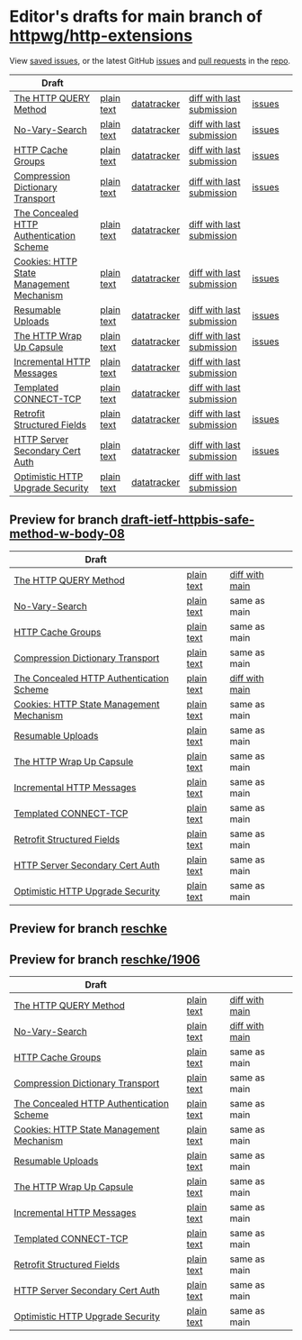 # Editor's drafts for main branch of [httpwg/http-extensions](https://github.com/httpwg/http-extensions)

View [saved issues](issues.html), or the latest GitHub [issues](https://github.com/httpwg/http-extensions/issues) and [pull requests](https://github.com/httpwg/http-extensions/pulls) in the [repo](https://github.com/httpwg/http-extensions).

| Draft |     |     |     |     |     |
| ----- | --- | --- | --- | --- | --- |
| [The HTTP QUERY Method](./draft-ietf-httpbis-safe-method-w-body.html "The HTTP QUERY Method (HTML)") | [plain text](./draft-ietf-httpbis-safe-method-w-body.txt "The HTTP QUERY Method (Text)") | [datatracker](https://datatracker.ietf.org/doc/draft-ietf-httpbis-safe-method-w-body "Datatracker for draft-ietf-httpbis-safe-method-w-body") | [diff with last submission](https://author-tools.ietf.org/api/iddiff?doc_1=draft-ietf-httpbis-safe-method-w-body&url_2=https://httpwg.github.io/http-extensions/draft-ietf-httpbis-safe-method-w-body.txt) | [issues](https://github.com/httpwg/http-extensions/labels/query-method) |
| [No-Vary-Search](./draft-ietf-httpbis-no-vary-search.html "No-Vary-Search (HTML)") | [plain text](./draft-ietf-httpbis-no-vary-search.txt "No-Vary-Search (Text)") | [datatracker](https://datatracker.ietf.org/doc/draft-ietf-httpbis-no-vary-search "Datatracker for draft-ietf-httpbis-no-vary-search") | [diff with last submission](https://author-tools.ietf.org/api/iddiff?doc_1=draft-ietf-httpbis-no-vary-search&url_2=https://httpwg.github.io/http-extensions/draft-ietf-httpbis-no-vary-search.txt) | [issues](https://github.com/httpwg/http-extensions/labels/no-vary-search) |
| [HTTP Cache Groups](./draft-ietf-httpbis-cache-groups.html "HTTP Cache Groups (HTML)") | [plain text](./draft-ietf-httpbis-cache-groups.txt "HTTP Cache Groups (Text)") | [datatracker](https://datatracker.ietf.org/doc/draft-ietf-httpbis-cache-groups "Datatracker for draft-ietf-httpbis-cache-groups") | [diff with last submission](https://author-tools.ietf.org/api/iddiff?doc_1=draft-ietf-httpbis-cache-groups&url_2=https://httpwg.github.io/http-extensions/draft-ietf-httpbis-cache-groups.txt) | [issues](https://github.com/httpwg/http-extensions/labels/cache-groups) |
| [Compression Dictionary Transport](./draft-ietf-httpbis-compression-dictionary.html "Compression Dictionary Transport (HTML)") | [plain text](./draft-ietf-httpbis-compression-dictionary.txt "Compression Dictionary Transport (Text)") | [datatracker](https://datatracker.ietf.org/doc/draft-ietf-httpbis-compression-dictionary "Datatracker for draft-ietf-httpbis-compression-dictionary") | [diff with last submission](https://author-tools.ietf.org/api/iddiff?doc_1=draft-ietf-httpbis-compression-dictionary&url_2=https://httpwg.github.io/http-extensions/draft-ietf-httpbis-compression-dictionary.txt) | [issues](https://github.com/httpwg/http-extensions/labels/compression-dictionary) |
| [The Concealed HTTP Authentication Scheme](./rfc9729.html "The Concealed HTTP Authentication Scheme (HTML)") | [plain text](./rfc9729.txt "The Concealed HTTP Authentication Scheme (Text)") | [datatracker](https://datatracker.ietf.org/doc/rfc9729 "Datatracker for rfc9729") | [diff with last submission](https://author-tools.ietf.org/api/iddiff?doc_1=rfc9729&url_2=https://httpwg.github.io/http-extensions/rfc9729.txt) |  |
| [Cookies: HTTP State Management Mechanism](./draft-ietf-httpbis-rfc6265bis.html "Cookies: HTTP State Management Mechanism (HTML)") | [plain text](./draft-ietf-httpbis-rfc6265bis.txt "Cookies: HTTP State Management Mechanism (Text)") | [datatracker](https://datatracker.ietf.org/doc/draft-ietf-httpbis-rfc6265bis "Datatracker for draft-ietf-httpbis-rfc6265bis") | [diff with last submission](https://author-tools.ietf.org/api/iddiff?doc_1=draft-ietf-httpbis-rfc6265bis&url_2=https://httpwg.github.io/http-extensions/draft-ietf-httpbis-rfc6265bis.txt) | [issues](https://github.com/httpwg/http-extensions/labels/6265bis) |
| [Resumable Uploads](./draft-ietf-httpbis-resumable-upload.html "Resumable Uploads for HTTP (HTML)") | [plain text](./draft-ietf-httpbis-resumable-upload.txt "Resumable Uploads for HTTP (Text)") | [datatracker](https://datatracker.ietf.org/doc/draft-ietf-httpbis-resumable-upload "Datatracker for draft-ietf-httpbis-resumable-upload") | [diff with last submission](https://author-tools.ietf.org/api/iddiff?doc_1=draft-ietf-httpbis-resumable-upload&url_2=https://httpwg.github.io/http-extensions/draft-ietf-httpbis-resumable-upload.txt) | [issues](https://github.com/httpwg/http-extensions/labels/resumable-upload) |
| [The HTTP Wrap Up Capsule](./draft-ietf-httpbis-wrap-up.html "The HTTP Wrap Up Capsule (HTML)") | [plain text](./draft-ietf-httpbis-wrap-up.txt "The HTTP Wrap Up Capsule (Text)") | [datatracker](https://datatracker.ietf.org/doc/draft-ietf-httpbis-wrap-up "Datatracker for draft-ietf-httpbis-wrap-up") | [diff with last submission](https://author-tools.ietf.org/api/iddiff?doc_1=draft-ietf-httpbis-wrap-up&url_2=https://httpwg.github.io/http-extensions/draft-ietf-httpbis-wrap-up.txt) | [issues](https://github.com/httpwg/http-extensions/labels/wrap-up) |
| [Incremental HTTP Messages](./draft-ietf-httpbis-incremental.html "Incremental HTTP Messages (HTML)") | [plain text](./draft-ietf-httpbis-incremental.txt "Incremental HTTP Messages (Text)") | [datatracker](https://datatracker.ietf.org/doc/draft-ietf-httpbis-incremental "Datatracker for draft-ietf-httpbis-incremental") | [diff with last submission](https://author-tools.ietf.org/api/iddiff?doc_1=draft-ietf-httpbis-incremental&url_2=https://httpwg.github.io/http-extensions/draft-ietf-httpbis-incremental.txt) |  |
| [Templated CONNECT-TCP](./draft-ietf-httpbis-connect-tcp.html "Template-Driven HTTP CONNECT Proxying for TCP (HTML)") | [plain text](./draft-ietf-httpbis-connect-tcp.txt "Template-Driven HTTP CONNECT Proxying for TCP (Text)") | [datatracker](https://datatracker.ietf.org/doc/draft-ietf-httpbis-connect-tcp "Datatracker for draft-ietf-httpbis-connect-tcp") | [diff with last submission](https://author-tools.ietf.org/api/iddiff?doc_1=draft-ietf-httpbis-connect-tcp&url_2=https://httpwg.github.io/http-extensions/draft-ietf-httpbis-connect-tcp.txt) |  |
| [Retrofit Structured Fields](./draft-ietf-httpbis-retrofit.html "Retrofit Structured Fields for HTTP (HTML)") | [plain text](./draft-ietf-httpbis-retrofit.txt "Retrofit Structured Fields for HTTP (Text)") | [datatracker](https://datatracker.ietf.org/doc/draft-ietf-httpbis-retrofit "Datatracker for draft-ietf-httpbis-retrofit") | [diff with last submission](https://author-tools.ietf.org/api/iddiff?doc_1=draft-ietf-httpbis-retrofit&url_2=https://httpwg.github.io/http-extensions/draft-ietf-httpbis-retrofit.txt) | [issues](https://github.com/httpwg/http-extensions/labels/retrofit) |
| [HTTP Server Secondary Cert Auth](./draft-ietf-httpbis-secondary-server-certs.html "Secondary Certificate Authentication of HTTP Servers (HTML)") | [plain text](./draft-ietf-httpbis-secondary-server-certs.txt "Secondary Certificate Authentication of HTTP Servers (Text)") | [datatracker](https://datatracker.ietf.org/doc/draft-ietf-httpbis-secondary-server-certs "Datatracker for draft-ietf-httpbis-secondary-server-certs") | [diff with last submission](https://author-tools.ietf.org/api/iddiff?doc_1=draft-ietf-httpbis-secondary-server-certs&url_2=https://httpwg.github.io/http-extensions/draft-ietf-httpbis-secondary-server-certs.txt) | [issues](https://github.com/httpwg/http-extensions/labels/secondary-server-certs) |
| [Optimistic HTTP Upgrade Security](./draft-ietf-httpbis-optimistic-upgrade.html "Security Considerations for Optimistic Protocol Transitions in HTTP/1.1 (HTML)") | [plain text](./draft-ietf-httpbis-optimistic-upgrade.txt "Security Considerations for Optimistic Protocol Transitions in HTTP/1.1 (Text)") | [datatracker](https://datatracker.ietf.org/doc/draft-ietf-httpbis-optimistic-upgrade "Datatracker for draft-ietf-httpbis-optimistic-upgrade") | [diff with last submission](https://author-tools.ietf.org/api/iddiff?doc_1=draft-ietf-httpbis-optimistic-upgrade&url_2=https://httpwg.github.io/http-extensions/draft-ietf-httpbis-optimistic-upgrade.txt) |  |

## Preview for branch [draft-ietf-httpbis-safe-method-w-body-08](draft-ietf-httpbis-safe-method-w-body-08)

| Draft |     |     |     |
| ----- | --- | --- | --- |
| [The HTTP QUERY Method](draft-ietf-httpbis-safe-method-w-body-08/draft-ietf-httpbis-safe-method-w-body.html "The HTTP QUERY Method (HTML)") | [plain text](draft-ietf-httpbis-safe-method-w-body-08/draft-ietf-httpbis-safe-method-w-body.txt "The HTTP QUERY Method (Text)") | [diff with main](https://author-tools.ietf.org/api/iddiff?url_1=https://httpwg.github.io/http-extensions/draft-ietf-httpbis-safe-method-w-body.txt&url_2=https://httpwg.github.io/http-extensions/draft-ietf-httpbis-safe-method-w-body-08/draft-ietf-httpbis-safe-method-w-body.txt) |
| [No-Vary-Search](draft-ietf-httpbis-safe-method-w-body-08/draft-ietf-httpbis-no-vary-search.html "No-Vary-Search (HTML)") | [plain text](draft-ietf-httpbis-safe-method-w-body-08/draft-ietf-httpbis-no-vary-search.txt "No-Vary-Search (Text)") | same as main |
| [HTTP Cache Groups](draft-ietf-httpbis-safe-method-w-body-08/draft-ietf-httpbis-cache-groups.html "HTTP Cache Groups (HTML)") | [plain text](draft-ietf-httpbis-safe-method-w-body-08/draft-ietf-httpbis-cache-groups.txt "HTTP Cache Groups (Text)") | same as main |
| [Compression Dictionary Transport](draft-ietf-httpbis-safe-method-w-body-08/draft-ietf-httpbis-compression-dictionary.html "Compression Dictionary Transport (HTML)") | [plain text](draft-ietf-httpbis-safe-method-w-body-08/draft-ietf-httpbis-compression-dictionary.txt "Compression Dictionary Transport (Text)") | same as main |
| [The Concealed HTTP Authentication Scheme](draft-ietf-httpbis-safe-method-w-body-08/rfc9729.html "The Concealed HTTP Authentication Scheme (HTML)") | [plain text](draft-ietf-httpbis-safe-method-w-body-08/rfc9729.txt "The Concealed HTTP Authentication Scheme (Text)") | [diff with main](https://author-tools.ietf.org/api/iddiff?url_1=https://httpwg.github.io/http-extensions/rfc9729.txt&url_2=https://httpwg.github.io/http-extensions/draft-ietf-httpbis-safe-method-w-body-08/rfc9729.txt) |
| [Cookies: HTTP State Management Mechanism](draft-ietf-httpbis-safe-method-w-body-08/draft-ietf-httpbis-rfc6265bis.html "Cookies: HTTP State Management Mechanism (HTML)") | [plain text](draft-ietf-httpbis-safe-method-w-body-08/draft-ietf-httpbis-rfc6265bis.txt "Cookies: HTTP State Management Mechanism (Text)") | same as main |
| [Resumable Uploads](draft-ietf-httpbis-safe-method-w-body-08/draft-ietf-httpbis-resumable-upload.html "Resumable Uploads for HTTP (HTML)") | [plain text](draft-ietf-httpbis-safe-method-w-body-08/draft-ietf-httpbis-resumable-upload.txt "Resumable Uploads for HTTP (Text)") | same as main |
| [The HTTP Wrap Up Capsule](draft-ietf-httpbis-safe-method-w-body-08/draft-ietf-httpbis-wrap-up.html "The HTTP Wrap Up Capsule (HTML)") | [plain text](draft-ietf-httpbis-safe-method-w-body-08/draft-ietf-httpbis-wrap-up.txt "The HTTP Wrap Up Capsule (Text)") | same as main |
| [Incremental HTTP Messages](draft-ietf-httpbis-safe-method-w-body-08/draft-ietf-httpbis-incremental.html "Incremental HTTP Messages (HTML)") | [plain text](draft-ietf-httpbis-safe-method-w-body-08/draft-ietf-httpbis-incremental.txt "Incremental HTTP Messages (Text)") | same as main |
| [Templated CONNECT-TCP](draft-ietf-httpbis-safe-method-w-body-08/draft-ietf-httpbis-connect-tcp.html "Template-Driven HTTP CONNECT Proxying for TCP (HTML)") | [plain text](draft-ietf-httpbis-safe-method-w-body-08/draft-ietf-httpbis-connect-tcp.txt "Template-Driven HTTP CONNECT Proxying for TCP (Text)") | same as main |
| [Retrofit Structured Fields](draft-ietf-httpbis-safe-method-w-body-08/draft-ietf-httpbis-retrofit.html "Retrofit Structured Fields for HTTP (HTML)") | [plain text](draft-ietf-httpbis-safe-method-w-body-08/draft-ietf-httpbis-retrofit.txt "Retrofit Structured Fields for HTTP (Text)") | same as main |
| [HTTP Server Secondary Cert Auth](draft-ietf-httpbis-safe-method-w-body-08/draft-ietf-httpbis-secondary-server-certs.html "Secondary Certificate Authentication of HTTP Servers (HTML)") | [plain text](draft-ietf-httpbis-safe-method-w-body-08/draft-ietf-httpbis-secondary-server-certs.txt "Secondary Certificate Authentication of HTTP Servers (Text)") | same as main |
| [Optimistic HTTP Upgrade Security](draft-ietf-httpbis-safe-method-w-body-08/draft-ietf-httpbis-optimistic-upgrade.html "Security Considerations for Optimistic Protocol Transitions in HTTP/1.1 (HTML)") | [plain text](draft-ietf-httpbis-safe-method-w-body-08/draft-ietf-httpbis-optimistic-upgrade.txt "Security Considerations for Optimistic Protocol Transitions in HTTP/1.1 (Text)") | same as main |

## Preview for branch [reschke](reschke)

## Preview for branch [reschke/1906](reschke/1906)

| Draft |     |     |     |
| ----- | --- | --- | --- |
| [The HTTP QUERY Method](reschke/1906/draft-ietf-httpbis-safe-method-w-body.html "The HTTP QUERY Method (HTML)") | [plain text](reschke/1906/draft-ietf-httpbis-safe-method-w-body.txt "The HTTP QUERY Method (Text)") | [diff with main](https://author-tools.ietf.org/api/iddiff?url_1=https://httpwg.github.io/http-extensions/draft-ietf-httpbis-safe-method-w-body.txt&url_2=https://httpwg.github.io/http-extensions/reschke/1906/draft-ietf-httpbis-safe-method-w-body.txt) |
| [No-Vary-Search](reschke/1906/draft-ietf-httpbis-no-vary-search.html "No-Vary-Search (HTML)") | [plain text](reschke/1906/draft-ietf-httpbis-no-vary-search.txt "No-Vary-Search (Text)") | [diff with main](https://author-tools.ietf.org/api/iddiff?url_1=https://httpwg.github.io/http-extensions/draft-ietf-httpbis-no-vary-search.txt&url_2=https://httpwg.github.io/http-extensions/reschke/1906/draft-ietf-httpbis-no-vary-search.txt) |
| [HTTP Cache Groups](reschke/1906/draft-ietf-httpbis-cache-groups.html "HTTP Cache Groups (HTML)") | [plain text](reschke/1906/draft-ietf-httpbis-cache-groups.txt "HTTP Cache Groups (Text)") | same as main |
| [Compression Dictionary Transport](reschke/1906/draft-ietf-httpbis-compression-dictionary.html "Compression Dictionary Transport (HTML)") | [plain text](reschke/1906/draft-ietf-httpbis-compression-dictionary.txt "Compression Dictionary Transport (Text)") | same as main |
| [The Concealed HTTP Authentication Scheme](reschke/1906/rfc9729.html "The Concealed HTTP Authentication Scheme (HTML)") | [plain text](reschke/1906/rfc9729.txt "The Concealed HTTP Authentication Scheme (Text)") | same as main |
| [Cookies: HTTP State Management Mechanism](reschke/1906/draft-ietf-httpbis-rfc6265bis.html "Cookies: HTTP State Management Mechanism (HTML)") | [plain text](reschke/1906/draft-ietf-httpbis-rfc6265bis.txt "Cookies: HTTP State Management Mechanism (Text)") | same as main |
| [Resumable Uploads](reschke/1906/draft-ietf-httpbis-resumable-upload.html "Resumable Uploads for HTTP (HTML)") | [plain text](reschke/1906/draft-ietf-httpbis-resumable-upload.txt "Resumable Uploads for HTTP (Text)") | same as main |
| [The HTTP Wrap Up Capsule](reschke/1906/draft-ietf-httpbis-wrap-up.html "The HTTP Wrap Up Capsule (HTML)") | [plain text](reschke/1906/draft-ietf-httpbis-wrap-up.txt "The HTTP Wrap Up Capsule (Text)") | same as main |
| [Incremental HTTP Messages](reschke/1906/draft-ietf-httpbis-incremental.html "Incremental HTTP Messages (HTML)") | [plain text](reschke/1906/draft-ietf-httpbis-incremental.txt "Incremental HTTP Messages (Text)") | same as main |
| [Templated CONNECT-TCP](reschke/1906/draft-ietf-httpbis-connect-tcp.html "Template-Driven HTTP CONNECT Proxying for TCP (HTML)") | [plain text](reschke/1906/draft-ietf-httpbis-connect-tcp.txt "Template-Driven HTTP CONNECT Proxying for TCP (Text)") | same as main |
| [Retrofit Structured Fields](reschke/1906/draft-ietf-httpbis-retrofit.html "Retrofit Structured Fields for HTTP (HTML)") | [plain text](reschke/1906/draft-ietf-httpbis-retrofit.txt "Retrofit Structured Fields for HTTP (Text)") | same as main |
| [HTTP Server Secondary Cert Auth](reschke/1906/draft-ietf-httpbis-secondary-server-certs.html "Secondary Certificate Authentication of HTTP Servers (HTML)") | [plain text](reschke/1906/draft-ietf-httpbis-secondary-server-certs.txt "Secondary Certificate Authentication of HTTP Servers (Text)") | same as main |
| [Optimistic HTTP Upgrade Security](reschke/1906/draft-ietf-httpbis-optimistic-upgrade.html "Security Considerations for Optimistic Protocol Transitions in HTTP/1.1 (HTML)") | [plain text](reschke/1906/draft-ietf-httpbis-optimistic-upgrade.txt "Security Considerations for Optimistic Protocol Transitions in HTTP/1.1 (Text)") | same as main |

